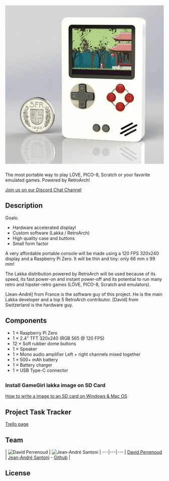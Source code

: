 # ![GameGirl](media/GameGirl%20project%20image.jpg)

The most portable way to play LÖVE, PICO-8, Scratch or your favorite emulated games. Powered by RetroArch!

[Join us on our Discord Chat Channel](https://discord.gg/TZ7MZEu)

## Description

Goals:

* Hardware accelerated display!
* Custom software (Lakka / RetroArch)
* High quality case and buttons
* Small form factor

A very affordable portable console will be made using a 120 FPS 320x240 display and a Raspberry Pi Zero. It will be thin and tiny: only 66 mm x 99 mm!

The Lakka distribution powered by RetroArch will be used because of its speed, its fast power-on and instant power-off and its potential to run many retro and hipster-retro games (LÖVE, PICO-8, Scratch and emulators).

[Jean-André] from France is the software guy of this project. He is the main Lakka developer and a top 5 RetroArch contributor. [David] from Switzerland is the hardware guy.

## Components

* 1 × Raspberry Pi Zero
* 1 × 2.4" TFT 320x240 (RGB 565 @ 120 FPS)
* 12 × Soft rubber dome buttons
* 1 × Speaker
* 1 × Mono audio amplifier Left + right channels mixed together
* 1 × 500+ mAh battery
* 1 × Battery charger
* 1 × USB Type-C connector

## 

### Install GameGirl lakka image on SD Card

[How to write a image to an SD card on Windows & Mac OS](http://trendblog.net/install-raspbian-sd-card-os-x-windows/)


## Project Task Tracker

[Trello page](https://trello.com/b/wslfYlVv/gamegirl)

## Team

| <img src="https://cdn.hackaday.io/images/resize/600x600/9860631457995300460.jpg" width="120" alt="David Perrenoud"> | <img src="https://avatars3.githubusercontent.com/u/442722?" width="120" alt="Jean-André Santoni"> | 
---|---|---
| [David Perrenoud](https://github.com/davidperrenoud) | [Jean-André Santoni](http://www.kivutar.me/) - [Github](https://github.com/Kivutar) |


## License

